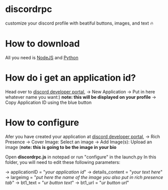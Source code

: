 # discordrpc
customize your discord profile with beatiful buttons, images, and text 🔥

# How to download 
All you need is [NodeJS](https://nodejs.org/en/) and [Python](https://www.python.org)

# How do i get an application id?
Head over to [discord developer portal](https://discord.com/developers/applications), 
-> New Application 
-> Put in here whatever name you want:) **note: this will be displayed on your profile**
-> Copy Application ID using the blue button 

# How to configure
Afer you have created your application at [discord developer portal](https://discord.com/developers/applications), 
-> Rich Presence
-> Cover Image: Select an image 
-> Add Image(s): Upload an image (**note: this is going to be the image in your bio**

Open **discordrpc.js** in notepad or run "configure" in the launch.py 
In this folder, you will need to edit these following parameters: 

-> applicationID = "*your application id*"
-> details_content = "*your text here*"
-> largeimg = "*put here the name of the image you also put in rich presence tab*"
-> bt1_text = "*ur button text*"
-> bt1_url = "*ur button url*"
